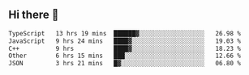 ## Hi there 👋

<!--START_SECTION:waka-->

```txt
TypeScript   13 hrs 19 mins  ██████▓░░░░░░░░░░░░░░░░░░   26.98 %
JavaScript   9 hrs 24 mins   ████▓░░░░░░░░░░░░░░░░░░░░   19.03 %
C++          9 hrs           ████▓░░░░░░░░░░░░░░░░░░░░   18.23 %
Other        6 hrs 15 mins   ███░░░░░░░░░░░░░░░░░░░░░░   12.66 %
JSON         3 hrs 21 mins   █▓░░░░░░░░░░░░░░░░░░░░░░░   06.80 %
```

<!--END_SECTION:waka-->
